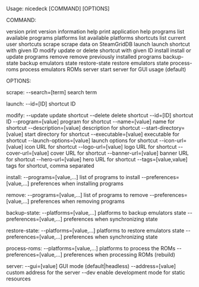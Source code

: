 Usage: nicedeck [COMMAND] [OPTIONS]

COMMAND:

version         print version information
help            print application help
programs        list available programs
platforms       list available platforms
shortcuts       list current user shortcuts
scrape          scrape data on SteamGridDB
launch          launch shortcut with given ID
modify          update or delete shortcut with given ID
install         install or update programs
remove          remove previously installed programs
backup-state    backup emulators state
restore-state   restore emulators state
process-roms    process emulators ROMs
server          start server for GUI usage (default)

OPTIONS:

scrape:
  --search=[term]             search term

launch:
  --id=[ID]                   shortcut ID

modify:
  --update                    update shortcut
  --delete                    delete shortcut
  --id=[ID]                   shortcut ID
  --program=[value]           program for shortcut
  --name=[value]              name for shortcut
  --description=[value]       description for shortcut
  --start-directory=[value]   start directory for shortcut
  --executable=[value]        executable for shortcut
  --launch-options=[value]    launch options for shortcut
  --icon-url=[value]          icon URL for shortcut
  --logo-url=[value]          logo URL for shortcut
  --cover-url=[value]         cover URL for shortcut
  --banner-url=[value]        banner URL for shortcut
  --hero-url=[value]          hero URL for shortcut
  --tags=[value,value]        tags for shortcut, comma separated

install:
  --programs=[value,...]      list of programs to install
  --preferences=[value,...]   preferences when installing programs

remove:
  --programs=[value,...]      list of programs to remove
  --preferences=[value,...]   preferences when removing programs

backup-state:
  --platforms=[value,...]     platforms to backup emulators state
  --preferences=[value,...]   preferences when synchronizing state

restore-state:
  --platforms=[value,...]     platforms to restore emulators state
  --preferences=[value,...]   preferences when synchronizing state

process-roms:
  --platforms=[value,...]     platforms to process the ROMs
  --preferences=[value,...]   preferences when processing ROMs (rebuild)

server:
  --gui=[value]               GUI mode (default|headless)
  --address=[value]           custom address for the server
  --dev                       enable development mode for static resources
